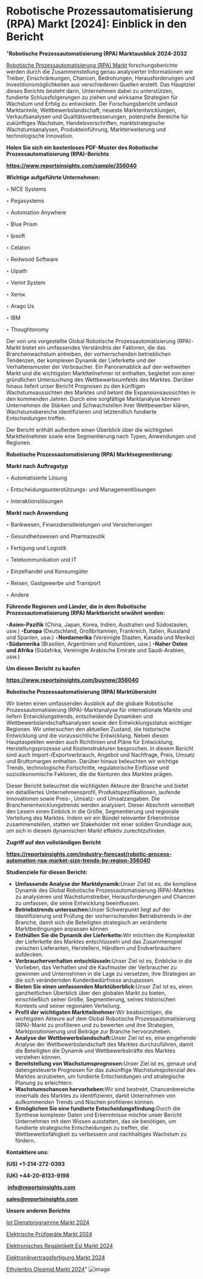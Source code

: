 # Robotische Prozessautomatisierung (RPA) Markt [2024]: Einblick in den Bericht

"<strong><b>Robotische Prozessautomatisierung (RPA) Marktausblick 2024-2032</b></strong>

<a href=https://www.reportsinsights.com/sample/356040>Robotische Prozessautomatisierung (RPA) Markt</a> forschungsberichte werden durch die Zusammenstellung genau analysierter Informationen wie Treiber, Einschränkungen, Chancen, Bedrohungen, Herausforderungen und Investitionsmöglichkeiten aus verschiedenen Quellen erstellt. Das Hauptziel dieses Berichts besteht darin, Unternehmen dabei zu unterstützen, fundierte Schlussfolgerungen zu ziehen und wirksame Strategien für Wachstum und Erfolg zu entwickeln. Der Forschungsbericht umfasst Marktanteile, Wettbewerbslandschaft, neueste Marktentwicklungen, Verkaufsanalysen und Qualitätsverbesserungen, potenzielle Bereiche für zukünftiges Wachstum, Handelsvorschriften, marktstrategische Wachstumsanalysen, Produkteinführung, Markterweiterung und technologische Innovation.

<strong><b>Holen Sie sich ein kostenloses PDF-Muster des Robotische Prozessautomatisierung (RPA)-Berichts</b></strong>

<a href=https://www.reportsinsights.com/sample/356040><strong><u>https://www.reportsinsights.com/sample/356040</u></strong></a>

<strong>Wichtige aufgeführte Unternehmen:</strong>

‣ NICE Systems

‣ Pegasystems

‣ Automation Anywhere

‣ Blue Prism

‣ Ipsoft

‣ Celaton

‣ Redwood Software

‣ Uipath

‣ Verint System

‣ Xerox

‣ Arago Us

‣ IBM

‣ Thoughtonomy

Der von uns vorgestellte Global Robotische Prozessautomatisierung (RPA)-Markt bietet ein umfassendes Verständnis der Faktoren, die das Branchenwachstum antreiben, der vorherrschenden betrieblichen Tendenzen, der komplexen Dynamik der Lieferkette und der Verhaltensmuster der Verbraucher. Ein Panoramablick auf den weltweiten Markt und die wichtigsten Marktteilnehmer ist enthalten, begleitet von einer gründlichen Untersuchung des Wettbewerbsumfelds des Marktes. Darüber hinaus liefert unser Bericht Prognosen zu den künftigen Wachstumsaussichten des Marktes und betont die Expansionsaussichten in den kommenden Jahren. Durch eine sorgfältige Marktanalyse können Unternehmen die Stärken und Schwachstellen ihrer Wettbewerber klären, Wachstumsbereiche identifizieren und letztendlich fundierte Entscheidungen treffen.

Der Bericht enthält außerdem einen Überblick über die wichtigsten Marktteilnehmer sowie eine Segmentierung nach Typen, Anwendungen und Regionen.

<strong>Robotische Prozessautomatisierung (RPA) Marktsegmentierung:</strong>

<strong>Markt nach Auftragstyp</strong>

‣ Automatisierte Lösung

‣ Entscheidungsunterstützungs- und Managementlösungen

‣ Interaktionslösungen

<strong>Markt nach Anwendung</strong>

‣ Bankwesen, Finanzdienstleistungen und Versicherungen

‣ Gesundheitswesen und Pharmazeutik

‣ Fertigung und Logistik

‣ Telekommunikation und IT

‣ Einzelhandel und Konsumgüter

‣ Reisen, Gastgewerbe und Transport

‣ Andere

<strong><b>Führende Regionen und Länder, die in dem Robotische Prozessautomatisierung (RPA) Marktbericht erwähnt werden:</b></strong>

<strong><b>‣Asien-Pazifik</b></strong> (China, Japan, Korea, Indien, Australien und Südostasien, usw.)
<strong><b>‣Europa</b></strong> (Deutschland, Großbritannien, Frankreich, Italien, Russland und Spanien, usw.)
‣<strong><b>Nordamerika</b></strong> (Vereinigte Staaten, Kanada und Mexiko)
<strong><b>‣Südamerika</b></strong> (Brasilien, Argentinien und Kolumbien, usw.)
<strong><b>‣Naher Osten und Afrika</b></strong> (Südafrika, Vereinigte Arabische Emirate und Saudi-Arabien, usw.)

<strong>Um diesen Bericht zu kaufen</strong>

<a href=https://www.reportsinsights.com/buynow/356040><strong><u>https://www.reportsinsights.com/buynow/356040</u></strong></a>

<strong>Robotische Prozessautomatisierung (RPA) Marktübersicht</strong>

Wir bieten einen umfassenden Ausblick auf die globale Robotische Prozessautomatisierung (RPA)-Marktanalyse für internationale Märkte und liefern Entwicklungstrends, entscheidende Dynamiken und Wettbewerbslandschaftsanalysen sowie den Entwicklungsstatus wichtiger Regionen. Wir untersuchen den aktuellen Zustand, die historische Entwicklung und die voraussichtliche Entwicklung. Neben diesen Hauptaspekten werden auch Richtlinien und Pläne für Entwicklung, Herstellungsprozesse und Kostenstrukturen besprochen. In diesem Bericht sind auch Import-/Exportverbrauch, Angebot und Nachfrage, Preis, Umsatz und Bruttomargen enthalten. Darüber hinaus beleuchten wir wichtige Trends, technologische Fortschritte, regulatorische Einflüsse und sozioökonomische Faktoren, die die Konturen des Marktes prägen.

Dieser Bericht beleuchtet die wichtigsten Akteure der Branche und bietet ein detailliertes Unternehmensprofil, Produktspezifikationen, laufende Innovationen sowie Preis-, Umsatz- und Umsatzangaben. Die Branchenentwicklungstrends werden analysiert. Dieser Abschnitt vermittelt den Lesern einen Einblick in die Größe, Segmentierung und regionale Verteilung des Marktes. Indem wir ein Bündel relevanter Erkenntnisse zusammenstellen, statten wir Stakeholder mit einer soliden Grundlage aus, um sich in diesem dynamischen Markt effektiv zurechtzufinden.

<strong>Zugriff auf den vollständigen Bericht</strong>

<a href=https://reportsinsights.com/industry-forecast/robotic-process-automation-rpa-market-size-trends-by-region-356040><strong>https://reportsinsights.com/industry-forecast/robotic-process-automation-rpa-market-size-trends-by-region-356040</strong></a>

<strong>Studienziele für diesen Bericht:</strong>
<ul>
  <li><strong>Umfassende Analyse der Marktdynamik:</strong>Unser Ziel ist es, die komplexe Dynamik des Global Robotische Prozessautomatisierung (RPA)-Marktes zu analysieren und Wachstumstreiber, Herausforderungen und Chancen zu umfassen, die seine Entwicklung beeinflussen.</li>
  <li><strong>Betriebstrends untersuchen:</strong>Unser Schwerpunkt liegt auf der Identifizierung und Prüfung der vorherrschenden Betriebstrends in der Branche, damit sich die Beteiligten strategisch an veränderte Marktbedingungen anpassen können</li>
  <li><strong>Enthüllen Sie die Dynamik der Lieferkette:</strong>Wir möchten die Komplexität der Lieferkette des Marktes entschlüsseln und das Zusammenspiel zwischen Lieferanten, Herstellern, Händlern und Endverbrauchern aufdecken.</li>
  <li><strong>Verbraucherverhalten entschlüsseln:</strong>Unser Ziel ist es, Einblicke in die Vorlieben, das Verhalten und die Kaufmuster der Verbraucher zu gewinnen und Unternehmen in die Lage zu versetzen, ihre Strategien an die sich verändernden Kundenbedürfnisse anzupassen.</li>
  <li><strong>Bieten Sie einen umfassenden Marktüberblick:</strong>Unser Ziel ist es, einen ganzheitlichen Überblick über den globalen Markt zu bieten, einschließlich seiner Größe, Segmentierung, seines historischen Kontexts und seiner regionalen Verteilung.</li>
  <li><strong>Profil der wichtigsten Marktteilnehmer:</strong>Wir beabsichtigen, die wichtigsten Akteure auf dem Global Robotische Prozessautomatisierung (RPA)-Markt zu profilieren und zu bewerten und ihre Strategien, Marktpositionierung und Beiträge zur Branche hervorzuheben.</li>
  <li><strong>Analyse der Wettbewerbslandschaft:</strong>Unser Ziel ist es, eine eingehende Analyse der Wettbewerbslandschaft des Marktes durchzuführen, damit die Beteiligten die Dynamik und Wettbewerbskräfte des Marktes verstehen können.</li>
  <li><strong>Bereitstellung von Wachstumsprognosen:</strong>Unser Ziel ist es, genaue und datengesteuerte Prognosen für das zukünftige Wachstumspotenzial des Marktes anzubieten, um fundierte Entscheidungen und strategische Planung zu erleichtern.</li>
  <li><strong>Wachstumschancen hervorheben:</strong>Wir sind bestrebt, Chancenbereiche innerhalb des Marktes zu identifizieren, damit Unternehmen von aufkommenden Trends und Nischen profitieren können.</li>
  <li><strong>Ermöglichen Sie eine fundierte Entscheidungsfindung:</strong>Durch die Synthese komplexer Daten und Erkenntnisse möchte unser Bericht Unternehmen mit dem Wissen ausstatten, das sie benötigen, um fundierte strategische Entscheidungen zu treffen, die Wettbewerbsfähigkeit zu verbessern und nachhaltiges Wachstum zu fördern<strong>.</strong></li>
</ul>
<strong>Kontaktiere uns:</strong>

<strong>(US) +1-214-272-0393</strong>

<strong>(UK) +44-20-8133-9198</strong>

<strong> </strong><a href=info@reportsinsights.com><strong><u>info@reportsinsights.com</u></strong></a>

<a href=sales@reportsinsights.com><strong><u>sales@reportsinsights.com</u></strong></a>

<strong>Unsere anderen Berichte</strong>

<a href=https://de.linkedin.com/pulse/iot-dienstprogramme-markt-aktuelles-szenario-6gelf/>Iot Dienstprogramme Markt 2024</a>

<a href=https://de.linkedin.com/pulse/elektrische-prüfgeräte-markt-new-data-insights-forschung-zf5nf/>Elektrische Prüfgeräte Markt 2024</a>

<a href=https://de.linkedin.com/pulse/elektronisches-regaletikett-esl-markt-wachstumsrate-csylf/>Elektronisches Regaletikett Esl Markt 2024</a>

<a href=https://de.linkedin.com/pulse/elektronikvertragsfertigung-markt-neuester-uqjwf/>Elektronikvertragsfertigung Markt 2024</a>

<a href=https://de.linkedin.com/pulse/ethylenbis-oleamid-markt-2024-trends-chancen-viyjf/>Ethylenbis Oleamid Markt 2024</a>"
![image](https://github.com/Jaayaachit/RIdynamics/assets/158452289/f5ba21d5-f44d-4ffb-9f9f-a4f46941e96d)
